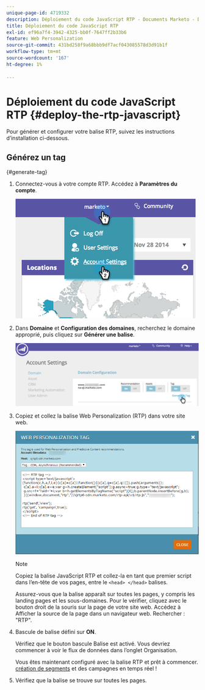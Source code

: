 ```yaml
---
unique-page-id: 4719332
description: Déploiement du code JavaScript RTP - Documents Marketo - Documentation du produit
title: Déploiement du code JavaScript RTP
exl-id: ef96a7f4-3942-4325-bb0f-7647ff2b33b6
feature: Web Personalization
source-git-commit: 431bd258f9a68bbb9df7acf043085578d3d91b1f
workflow-type: tm+mt
source-wordcount: '167'
ht-degree: 1%

---
```


# Déploiement du code JavaScript RTP {#deploy-the-rtp-javascript}

Pour générer et configurer votre balise RTP, suivez les instructions d’installation ci-dessous.

## Générez un tag
 {#generate-tag}

1. Connectez-vous à votre compte RTP. Accédez à **Paramètres du compte**.

   ![](assets/image2014-12-1-23-3a3-3a12.png)

1. Dans **Domaine** et **Configuration des domaines**, recherchez le domaine approprié, puis cliquez sur **Générer une balise**.

   ![](assets/image2014-12-1-23-3a5-3a35.png)

1. Copiez et collez la balise Web Personalization (RTP) dans votre site web.

   ![](assets/web-personalization-tag.png)

   >[!NOTE]
   >
   >Copiez la balise JavaScript RTP et collez-la en tant que premier script dans l’en-tête de vos pages, entre le `<head> </head>` balises.

   Assurez-vous que la balise apparaît sur toutes les pages, y compris les landing pages et les sous-domaines. Pour le vérifier, cliquez avec le bouton droit de la souris sur la page de votre site web. Accédez à Afficher la source de la page dans un navigateur web. Rechercher : &quot;RTP&quot;.

1. Bascule de balise défini sur **ON**.

   Vérifiez que le bouton bascule Balise est activé. Vous devriez commencer à voir le flux de données dans l’onglet Organisation.

   Vous êtes maintenant configuré avec la balise RTP et prêt à commencer. [création de segments](/help/marketo/product-docs/web-personalization/using-web-segments/create-a-basic-web-segment.md) et des campagnes en temps réel !

1. Vérifiez que la balise se trouve sur toutes les pages.
